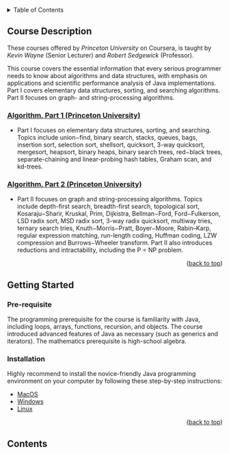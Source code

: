 <a id="readme-top"></a>
<!-- TABLE OF CONTENTS -->
<details>
    <summary>Table of Contents</summary>
    <ol>
        <li>
            <a href="#course-description">Course Description</a>
            <ul>
                <li><a href="#course-algo-1-princeton-university">Algorithm, Part 1 (Princeton University)</a></li>
                <li><a href="#course-algo-2-princeton-university">Algorithm, Part 2 (Princeton University)</a></li>
            </ul>
        </li>
        <li>
            <a href="#getting-started">Getting Started</a>
            <ul>
                <li><a href="#pre-requisite">Pre-requisite</a></li>
                <li><a href="#installation">Installation</a></li>
            </ul>
        </li>
        <li>
            <a href="#contents">Contents</a>
        </li>
    </ol>
</details>


<!-- ABOUT THE PROJECT -->
## Course Description
These courses offered by _Princeton University_ on Coursera, is taught by _Kevin Wayne_ (Senior Lecturer) and _Robert Sedgewick_ (Professor).

This course covers the essential information that every serious programmer needs to know about algorithms and data structures, with emphasis on applications and scientific performance analysis of Java implementations. Part I covers elementary data structures, sorting, and searching algorithms. Part II focuses on graph- and string-processing algorithms.

### [Algorithm, Part 1 (Princeton University)][algo-part-1]

* Part I focuses on elementary data structures, sorting, and searching. Topics include union−find, binary search, stacks, queues, bags, insertion sort, selection sort, shellsort, quicksort, 3-way quicksort, mergesort, heapsort, binary heaps, binary search trees, red−black trees, separate-chaining and linear-probing hash tables, Graham scan, and kd-trees. 

### [Algorithm, Part 2 (Princeton University)][algo-part-2]

* Part II focuses on graph and string-processing algorithms. Topics include depth-first search, breadth-first search, topological sort, Kosaraju−Sharir, Kruskal, Prim, Dijkistra, Bellman−Ford, Ford−Fulkerson, LSD radix sort, MSD radix sort, 3-way radix quicksort, multiway tries, ternary search tries, Knuth−Morris−Pratt, Boyer−Moore, Rabin–Karp, regular expression matching, run-length coding, Huffman coding, LZW compression and Burrows−Wheeler transform. Part II also introduces reductions and intractability, including the P = NP problem. 


<p align="right">(<a href="#readme-top">back to top</a>)</p>


<!-- GETTING STARTED -->
## Getting Started
### Pre-requisite

The programming prerequisite for the course is familiarity with Java, including loops, arrays, functions, recursion, and objects. The course introduced advanced features of Java as necessary (such as generics and iterators). The mathematics prerequisite is high-school algebra.

### Installation

Highly recommend to install the novice-friendly Java programming environment on your computer by following these step-by-step instructions:

* [MacOS][MacOS-install]
* [Windows][Windows-install]
* [Linux][Linux-install] 

<p align="right">(<a href="#readme-top">back to top</a>)</p>

<!-- CONTENTS -->
## Contents

<!-- MARKDOWN LINKS & IMAGES -->
[algo-part-1]: https://www.coursera.org/learn/algorithms-part1
[algo-part-2]: https://www.coursera.org/learn/algorithms-part2
[MacOS-install]: https://lift.cs.princeton.edu/java/mac/
[Windows-install]: https://lift.cs.princeton.edu/java/windows/
[Linux-install]: https://lift.cs.princeton.edu/java/linux/
